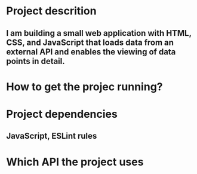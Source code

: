 # Project descrition #
##  I am building a small web application with HTML, CSS, and JavaScript that loads data from an external API and enables the viewing of data points in detail.

# How to get the projec running? 

# Project dependencies 
## JavaScript, ESLint rules

# Which API the project uses #